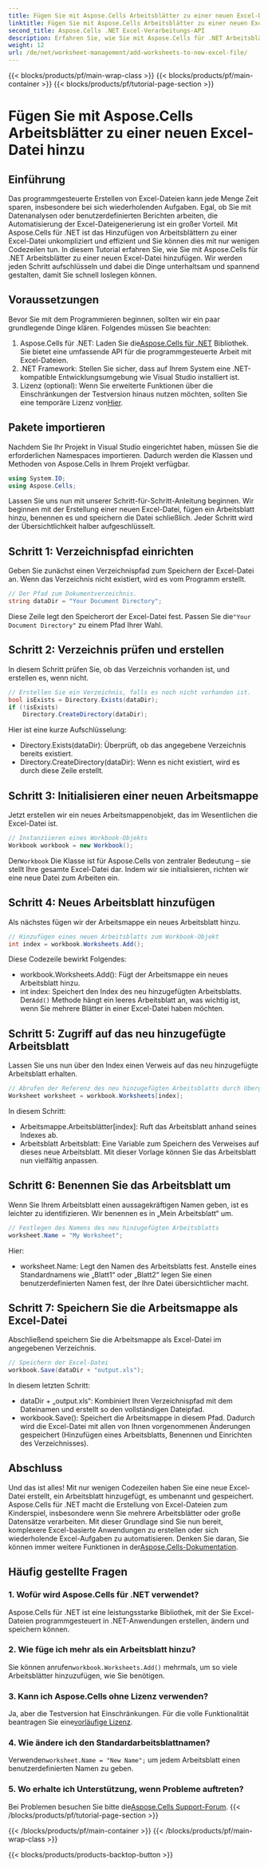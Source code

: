 ```yaml
---
title: Fügen Sie mit Aspose.Cells Arbeitsblätter zu einer neuen Excel-Datei hinzu
linktitle: Fügen Sie mit Aspose.Cells Arbeitsblätter zu einer neuen Excel-Datei hinzu
second_title: Aspose.Cells .NET Excel-Verarbeitungs-API
description: Erfahren Sie, wie Sie mit Aspose.Cells für .NET Arbeitsblätter in eine Excel-Datei einfügen. Schritt-für-Schritt-Anleitung für Anfänger, vom Einrichten bis zum Speichern der Excel-Datei.
weight: 12
url: /de/net/worksheet-management/add-worksheets-to-new-excel-file/
---
```


{{< blocks/products/pf/main-wrap-class >}}
{{< blocks/products/pf/main-container >}}
{{< blocks/products/pf/tutorial-page-section >}}

# Fügen Sie mit Aspose.Cells Arbeitsblätter zu einer neuen Excel-Datei hinzu

## Einführung
Das programmgesteuerte Erstellen von Excel-Dateien kann jede Menge Zeit sparen, insbesondere bei sich wiederholenden Aufgaben. Egal, ob Sie mit Datenanalysen oder benutzerdefinierten Berichten arbeiten, die Automatisierung der Excel-Dateigenerierung ist ein großer Vorteil. Mit Aspose.Cells für .NET ist das Hinzufügen von Arbeitsblättern zu einer Excel-Datei unkompliziert und effizient und Sie können dies mit nur wenigen Codezeilen tun.
In diesem Tutorial erfahren Sie, wie Sie mit Aspose.Cells für .NET Arbeitsblätter zu einer neuen Excel-Datei hinzufügen. Wir werden jeden Schritt aufschlüsseln und dabei die Dinge unterhaltsam und spannend gestalten, damit Sie schnell loslegen können.
## Voraussetzungen
Bevor Sie mit dem Programmieren beginnen, sollten wir ein paar grundlegende Dinge klären. Folgendes müssen Sie beachten:
1.  Aspose.Cells für .NET: Laden Sie die[Aspose.Cells für .NET](https://releases.aspose.com/cells/net/) Bibliothek. Sie bietet eine umfassende API für die programmgesteuerte Arbeit mit Excel-Dateien.
2. .NET Framework: Stellen Sie sicher, dass auf Ihrem System eine .NET-kompatible Entwicklungsumgebung wie Visual Studio installiert ist.
3.  Lizenz (optional): Wenn Sie erweiterte Funktionen über die Einschränkungen der Testversion hinaus nutzen möchten, sollten Sie eine temporäre Lizenz von[Hier](https://purchase.aspose.com/temporary-license/).
## Pakete importieren
Nachdem Sie Ihr Projekt in Visual Studio eingerichtet haben, müssen Sie die erforderlichen Namespaces importieren. Dadurch werden die Klassen und Methoden von Aspose.Cells in Ihrem Projekt verfügbar.
```csharp
using System.IO;
using Aspose.Cells;
```
Lassen Sie uns nun mit unserer Schritt-für-Schritt-Anleitung beginnen.
Wir beginnen mit der Erstellung einer neuen Excel-Datei, fügen ein Arbeitsblatt hinzu, benennen es und speichern die Datei schließlich. Jeder Schritt wird der Übersichtlichkeit halber aufgeschlüsselt.
## Schritt 1: Verzeichnispfad einrichten
Geben Sie zunächst einen Verzeichnispfad zum Speichern der Excel-Datei an. Wenn das Verzeichnis nicht existiert, wird es vom Programm erstellt.
```csharp
// Der Pfad zum Dokumentverzeichnis.
string dataDir = "Your Document Directory";
```
 Diese Zeile legt den Speicherort der Excel-Datei fest. Passen Sie die`"Your Document Directory"` zu einem Pfad Ihrer Wahl.
## Schritt 2: Verzeichnis prüfen und erstellen
In diesem Schritt prüfen Sie, ob das Verzeichnis vorhanden ist, und erstellen es, wenn nicht.
```csharp
// Erstellen Sie ein Verzeichnis, falls es noch nicht vorhanden ist.
bool isExists = Directory.Exists(dataDir);
if (!isExists)
    Directory.CreateDirectory(dataDir);
```
Hier ist eine kurze Aufschlüsselung:
- Directory.Exists(dataDir): Überprüft, ob das angegebene Verzeichnis bereits existiert.
- Directory.CreateDirectory(dataDir): Wenn es nicht existiert, wird es durch diese Zeile erstellt.
## Schritt 3: Initialisieren einer neuen Arbeitsmappe
Jetzt erstellen wir ein neues Arbeitsmappenobjekt, das im Wesentlichen die Excel-Datei ist. 
```csharp
// Instanziieren eines Workbook-Objekts
Workbook workbook = new Workbook();
```
 Der`Workbook` Die Klasse ist für Aspose.Cells von zentraler Bedeutung – sie stellt Ihre gesamte Excel-Datei dar. Indem wir sie initialisieren, richten wir eine neue Datei zum Arbeiten ein.
## Schritt 4: Neues Arbeitsblatt hinzufügen
Als nächstes fügen wir der Arbeitsmappe ein neues Arbeitsblatt hinzu. 
```csharp
// Hinzufügen eines neuen Arbeitsblatts zum Workbook-Objekt
int index = workbook.Worksheets.Add();
```
Diese Codezeile bewirkt Folgendes:
- workbook.Worksheets.Add(): Fügt der Arbeitsmappe ein neues Arbeitsblatt hinzu.
- int index: Speichert den Index des neu hinzugefügten Arbeitsblatts.
 Der`Add()` Methode hängt ein leeres Arbeitsblatt an, was wichtig ist, wenn Sie mehrere Blätter in einer Excel-Datei haben möchten.
## Schritt 5: Zugriff auf das neu hinzugefügte Arbeitsblatt
Lassen Sie uns nun über den Index einen Verweis auf das neu hinzugefügte Arbeitsblatt erhalten.
```csharp
// Abrufen der Referenz des neu hinzugefügten Arbeitsblatts durch Übergeben seines Blattindex
Worksheet worksheet = workbook.Worksheets[index];
```
In diesem Schritt:
- Arbeitsmappe.Arbeitsblätter[index]: Ruft das Arbeitsblatt anhand seines Indexes ab.
- Arbeitsblatt Arbeitsblatt: Eine Variable zum Speichern des Verweises auf dieses neue Arbeitsblatt.
Mit dieser Vorlage können Sie das Arbeitsblatt nun vielfältig anpassen.
## Schritt 6: Benennen Sie das Arbeitsblatt um
Wenn Sie Ihrem Arbeitsblatt einen aussagekräftigen Namen geben, ist es leichter zu identifizieren. Wir benennen es in „Mein Arbeitsblatt“ um.
```csharp
// Festlegen des Namens des neu hinzugefügten Arbeitsblatts
worksheet.Name = "My Worksheet";
```
Hier:
- worksheet.Name: Legt den Namen des Arbeitsblatts fest. 
Anstelle eines Standardnamens wie „Blatt1“ oder „Blatt2“ legen Sie einen benutzerdefinierten Namen fest, der Ihre Datei übersichtlicher macht.
## Schritt 7: Speichern Sie die Arbeitsmappe als Excel-Datei
Abschließend speichern Sie die Arbeitsmappe als Excel-Datei im angegebenen Verzeichnis.
```csharp
// Speichern der Excel-Datei
workbook.Save(dataDir + "output.xls");
```
In diesem letzten Schritt:
- dataDir + „output.xls“: Kombiniert Ihren Verzeichnispfad mit dem Dateinamen und erstellt so den vollständigen Dateipfad.
- workbook.Save(): Speichert die Arbeitsmappe in diesem Pfad.
Dadurch wird die Excel-Datei mit allen von Ihnen vorgenommenen Änderungen gespeichert (Hinzufügen eines Arbeitsblatts, Benennen und Einrichten des Verzeichnisses).
## Abschluss
Und das ist alles! Mit nur wenigen Codezeilen haben Sie eine neue Excel-Datei erstellt, ein Arbeitsblatt hinzugefügt, es umbenannt und gespeichert. Aspose.Cells für .NET macht die Erstellung von Excel-Dateien zum Kinderspiel, insbesondere wenn Sie mehrere Arbeitsblätter oder große Datensätze verarbeiten. Mit dieser Grundlage sind Sie nun bereit, komplexere Excel-basierte Anwendungen zu erstellen oder sich wiederholende Excel-Aufgaben zu automatisieren.
 Denken Sie daran, Sie können immer weitere Funktionen in der[Aspose.Cells-Dokumentation](https://reference.aspose.com/cells/net/).
## Häufig gestellte Fragen
### 1. Wofür wird Aspose.Cells für .NET verwendet?
Aspose.Cells für .NET ist eine leistungsstarke Bibliothek, mit der Sie Excel-Dateien programmgesteuert in .NET-Anwendungen erstellen, ändern und speichern können.
### 2. Wie füge ich mehr als ein Arbeitsblatt hinzu?
 Sie können anrufen`workbook.Worksheets.Add()` mehrmals, um so viele Arbeitsblätter hinzuzufügen, wie Sie benötigen.
### 3. Kann ich Aspose.Cells ohne Lizenz verwenden?
 Ja, aber die Testversion hat Einschränkungen. Für die volle Funktionalität beantragen Sie eine[vorläufige Lizenz](https://purchase.aspose.com/temporary-license/).
### 4. Wie ändere ich den Standardarbeitsblattnamen?
 Verwenden`worksheet.Name = "New Name";` um jedem Arbeitsblatt einen benutzerdefinierten Namen zu geben.
### 5. Wo erhalte ich Unterstützung, wenn Probleme auftreten?
 Bei Problemen besuchen Sie bitte die[Aspose.Cells Support-Forum](https://forum.aspose.com/c/cells/9).
{{< /blocks/products/pf/tutorial-page-section >}}

{{< /blocks/products/pf/main-container >}}
{{< /blocks/products/pf/main-wrap-class >}}

{{< blocks/products/products-backtop-button >}}
